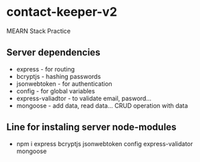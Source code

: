 # contact-keeper-v2

MEARN Stack Practice

## Server dependencies

- express - for routing
- bcryptjs - hashing passwords
- jsonwebtoken - for authentication
- config - for global variables
- express-valiadtor - to validate email, pasword...
- mongoose - add data, read data... CRUD operation with data

## Line for instaling server node-modules

- npm i express bcryptjs jsonwebtoken config express-validator mongoose
